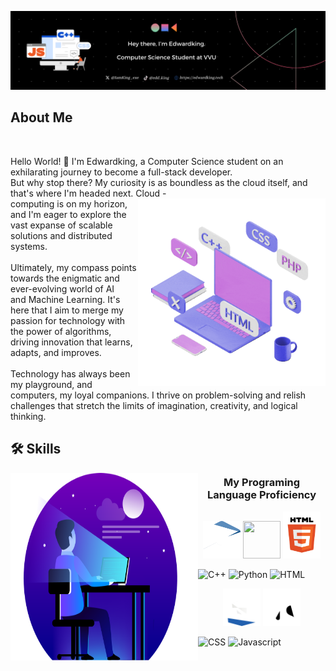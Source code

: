 ![Banner](./GithubREADMEBanner.png)
</br>
## About Me
</br>

Hello World! 👋 I'm Edwardking, a Computer Science student on an exhilarating journey to become a full-stack developer. </br>
But why stop there? My curiosity is as boundless as the cloud itself, and that's where I'm headed next. Cloud <img src="./setup.gif" height="300" width="300" align = "right">
  -</br>computing is on my horizon, and I'm eager to explore the vast expanse of scalable solutions and distributed systems. </br>
</br>
Ultimately, my compass points towards the enigmatic and ever-evolving world of AI </br> and Machine Learning. 
  It's here that I aim to merge my passion for technology with</br> the power of algorithms, driving innovation that learns, adapts, and improves.</br>
  </br>
  Technology has always been my playground, and computers, my loyal companions. I thrive on problem-solving and relish challenges that stretch the limits of imagination, creativity, and logical thinking.
  </br>

  ## 🛠️ Skills 
 
  <img src="./Dev1.png" height="300" width="300" align = "left"> 
  <h3 align="center"> My Programing Language Proficiency  </h3>

  <p align="center" float="left"> 
      <img src="./C.gif" height="60" width="60" /> 
      <img src="./Python.gif" height="60" width="60" /> 
      <img src="./Html.gif" height="75" width="60" />
   </p>

![C++](https://progress-bar.dev/35) ![Python](https://progress-bar.dev/40) ![HTML](https://progress-bar.dev/60) </br>

 <p align="center" float="left"> 
      <img src="./CSS2.gif" height="60" width="60" />
      <img src="./Javascript3.gif" height="60" width="60" />
 </p>
 
  ![CSS](https://progress-bar.dev/30) ![Javascript](https://progress-bar.dev/2) </br>

